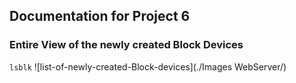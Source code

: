 ## **Documentation for Project 6**

### Entire View of the newly created Block Devices 
`lsblk`
![list-of-newly-created-Block-devices](./Images WebServer/)